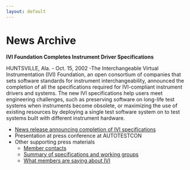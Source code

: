 ```yaml
---
layout: default
---
```


# News Archive

**IVI Foundation Completes Instrument Driver Specifications**

HUNTSVILLE, Ala. - Oct. 15, 2002 -The Interchangeable Virtual
Instrumentation (IVI) Foundation, an open consortium of companies that
sets software standards for instrument interchangeability, announced the
completion of all the specifications required for IVI-compliant
instrument drivers and systems. The new IVI specifications help users
meet engineering challenges, such as preserving software on long-life
test systems when instruments become obsolete, or maximizing the use of
existing resources by deploying a single test software system on to test
systems built with different instrument hardware.

  - [News release announcing completion of IVI specifications](Oct2002NewsRelease.html)
  - Presentation at press conference at AUTOTESTCON
  - Other supporting press materials
      - [Member contacts](../docs/press_releases/oct_2002/CurrentIVIMembersList.pdf)
      - [Summary of specifications and working groups](../docs/press_releases/oct_2002/IVIMemberEndorsement.pdf)
      - [What members are saying about IVI](../docs/press_releases/oct_2002/IVISpecificationSummary.pdf)

